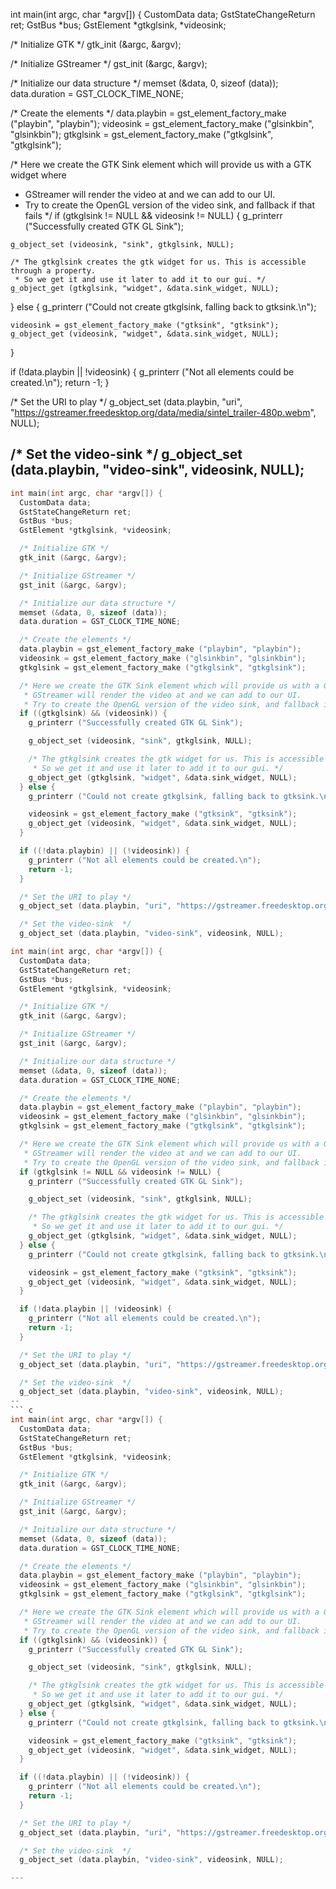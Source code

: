 
int main(int argc, char *argv[]) {
  CustomData data;
  GstStateChangeReturn ret;
  GstBus *bus;
  GstElement *gtkglsink, *videosink;

  /* Initialize GTK */
  gtk_init (&argc, &argv);

  /* Initialize GStreamer */
  gst_init (&argc, &argv);

  /* Initialize our data structure */
  memset (&data, 0, sizeof (data));
  data.duration = GST_CLOCK_TIME_NONE;

  /* Create the elements */
  data.playbin = gst_element_factory_make ("playbin", "playbin");
  videosink = gst_element_factory_make ("glsinkbin", "glsinkbin");
  gtkglsink = gst_element_factory_make ("gtkglsink", "gtkglsink");

  /* Here we create the GTK Sink element which will provide us with a GTK widget where
   * GStreamer will render the video at and we can add to our UI.
   * Try to create the OpenGL version of the video sink, and fallback if that fails */
  if (gtkglsink != NULL && videosink != NULL) {
    g_printerr ("Successfully created GTK GL Sink");

    g_object_set (videosink, "sink", gtkglsink, NULL);

    /* The gtkglsink creates the gtk widget for us. This is accessible through a property.
     * So we get it and use it later to add it to our gui. */
    g_object_get (gtkglsink, "widget", &data.sink_widget, NULL);
  } else {
    g_printerr ("Could not create gtkglsink, falling back to gtksink.\n");

    videosink = gst_element_factory_make ("gtksink", "gtksink");
    g_object_get (videosink, "widget", &data.sink_widget, NULL);
  }

  if (!data.playbin || !videosink) {
    g_printerr ("Not all elements could be created.\n");
    return -1;
  }

  /* Set the URI to play */
  g_object_set (data.playbin, "uri", "https://gstreamer.freedesktop.org/data/media/sintel_trailer-480p.webm", NULL);

  /* Set the video-sink  */
  g_object_set (data.playbin, "video-sink", videosink, NULL);
--
``` c
int main(int argc, char *argv[]) {
  CustomData data;
  GstStateChangeReturn ret;
  GstBus *bus;
  GstElement *gtkglsink, *videosink;

  /* Initialize GTK */
  gtk_init (&argc, &argv);

  /* Initialize GStreamer */
  gst_init (&argc, &argv);

  /* Initialize our data structure */
  memset (&data, 0, sizeof (data));
  data.duration = GST_CLOCK_TIME_NONE;

  /* Create the elements */
  data.playbin = gst_element_factory_make ("playbin", "playbin");
  videosink = gst_element_factory_make ("glsinkbin", "glsinkbin");
  gtkglsink = gst_element_factory_make ("gtkglsink", "gtkglsink");

  /* Here we create the GTK Sink element which will provide us with a GTK widget where
   * GStreamer will render the video at and we can add to our UI.
   * Try to create the OpenGL version of the video sink, and fallback if that fails */
  if ((gtkglsink) && (videosink)) {
    g_printerr ("Successfully created GTK GL Sink");

    g_object_set (videosink, "sink", gtkglsink, NULL);

    /* The gtkglsink creates the gtk widget for us. This is accessible through a property.
     * So we get it and use it later to add it to our gui. */
    g_object_get (gtkglsink, "widget", &data.sink_widget, NULL);
  } else {
    g_printerr ("Could not create gtkglsink, falling back to gtksink.\n");

    videosink = gst_element_factory_make ("gtksink", "gtksink");
    g_object_get (videosink, "widget", &data.sink_widget, NULL);
  }

  if ((!data.playbin) || (!videosink)) {
    g_printerr ("Not all elements could be created.\n");
    return -1;
  }

  /* Set the URI to play */
  g_object_set (data.playbin, "uri", "https://gstreamer.freedesktop.org/data/media/sintel_trailer-480p.webm", NULL);

  /* Set the video-sink  */
  g_object_set (data.playbin, "video-sink", videosink, NULL);

int main(int argc, char *argv[]) {
  CustomData data;
  GstStateChangeReturn ret;
  GstBus *bus;
  GstElement *gtkglsink, *videosink;

  /* Initialize GTK */
  gtk_init (&argc, &argv);

  /* Initialize GStreamer */
  gst_init (&argc, &argv);

  /* Initialize our data structure */
  memset (&data, 0, sizeof (data));
  data.duration = GST_CLOCK_TIME_NONE;

  /* Create the elements */
  data.playbin = gst_element_factory_make ("playbin", "playbin");
  videosink = gst_element_factory_make ("glsinkbin", "glsinkbin");
  gtkglsink = gst_element_factory_make ("gtkglsink", "gtkglsink");

  /* Here we create the GTK Sink element which will provide us with a GTK widget where
   * GStreamer will render the video at and we can add to our UI.
   * Try to create the OpenGL version of the video sink, and fallback if that fails */
  if (gtkglsink != NULL && videosink != NULL) {
    g_printerr ("Successfully created GTK GL Sink");

    g_object_set (videosink, "sink", gtkglsink, NULL);

    /* The gtkglsink creates the gtk widget for us. This is accessible through a property.
     * So we get it and use it later to add it to our gui. */
    g_object_get (gtkglsink, "widget", &data.sink_widget, NULL);
  } else {
    g_printerr ("Could not create gtkglsink, falling back to gtksink.\n");

    videosink = gst_element_factory_make ("gtksink", "gtksink");
    g_object_get (videosink, "widget", &data.sink_widget, NULL);
  }

  if (!data.playbin || !videosink) {
    g_printerr ("Not all elements could be created.\n");
    return -1;
  }

  /* Set the URI to play */
  g_object_set (data.playbin, "uri", "https://gstreamer.freedesktop.org/data/media/sintel_trailer-480p.webm", NULL);

  /* Set the video-sink  */
  g_object_set (data.playbin, "video-sink", videosink, NULL);
--
``` c
int main(int argc, char *argv[]) {
  CustomData data;
  GstStateChangeReturn ret;
  GstBus *bus;
  GstElement *gtkglsink, *videosink;

  /* Initialize GTK */
  gtk_init (&argc, &argv);

  /* Initialize GStreamer */
  gst_init (&argc, &argv);

  /* Initialize our data structure */
  memset (&data, 0, sizeof (data));
  data.duration = GST_CLOCK_TIME_NONE;

  /* Create the elements */
  data.playbin = gst_element_factory_make ("playbin", "playbin");
  videosink = gst_element_factory_make ("glsinkbin", "glsinkbin");
  gtkglsink = gst_element_factory_make ("gtkglsink", "gtkglsink");

  /* Here we create the GTK Sink element which will provide us with a GTK widget where
   * GStreamer will render the video at and we can add to our UI.
   * Try to create the OpenGL version of the video sink, and fallback if that fails */
  if ((gtkglsink) && (videosink)) {
    g_printerr ("Successfully created GTK GL Sink");

    g_object_set (videosink, "sink", gtkglsink, NULL);

    /* The gtkglsink creates the gtk widget for us. This is accessible through a property.
     * So we get it and use it later to add it to our gui. */
    g_object_get (gtkglsink, "widget", &data.sink_widget, NULL);
  } else {
    g_printerr ("Could not create gtkglsink, falling back to gtksink.\n");

    videosink = gst_element_factory_make ("gtksink", "gtksink");
    g_object_get (videosink, "widget", &data.sink_widget, NULL);
  }

  if ((!data.playbin) || (!videosink)) {
    g_printerr ("Not all elements could be created.\n");
    return -1;
  }

  /* Set the URI to play */
  g_object_set (data.playbin, "uri", "https://gstreamer.freedesktop.org/data/media/sintel_trailer-480p.webm", NULL);

  /* Set the video-sink  */
  g_object_set (data.playbin, "video-sink", videosink, NULL);

---


